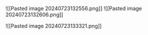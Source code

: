 ![[Pasted image 20240723132556.png]]
![[Pasted image 20240723132606.png]]


![[Pasted image 20240723133321.png]]


